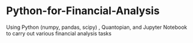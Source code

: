 # Python-for-Financial-Analysis
Using Python (numpy, pandas, scipy) , Quantopian, and Jupyter Notebook to carry out various financial analysis tasks

